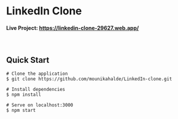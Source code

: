 # LinkedIn Clone

#### **Live Project: https://linkedin-clone-29627.web.app/**

<br />


## Quick Start

    # Clone the application
    $ git clone https://github.com/mounikahalde/LinkedIn-clone.git

    # Install dependencies
    $ npm install

    # Serve on localhost:3000
    $ npm start
